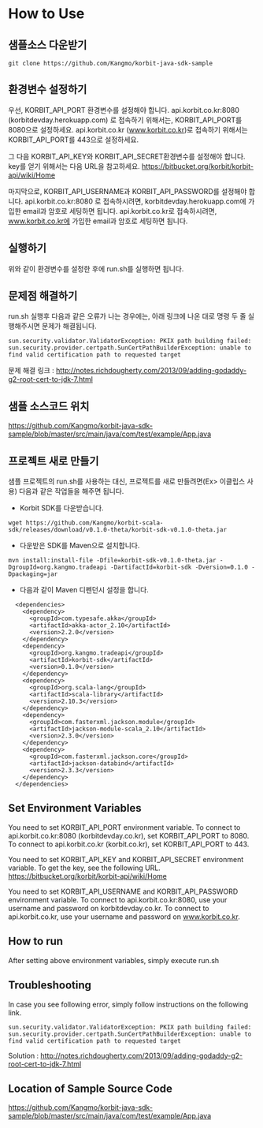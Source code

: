 How to Use 
==========

샘플소스 다운받기
-----------------
```
git clone https://github.com/Kangmo/korbit-java-sdk-sample
```

환경변수 설정하기
-----------------
우선, KORBIT_API_PORT 환경변수를 설정해야 합니다.
api.korbit.co.kr:8080 (korbitdevday.herokuapp.com) 로 접속하기 위해서는, KORBIT_API_PORT를 8080으로 설정하세요.
api.korbit.co.kr (www.korbit.co.kr)로 접속하기 위해서는 KORBIT_API_PORT를 443으로 설정하세요.

그 다음 KORBIT_API_KEY와 KORBIT_API_SECRET환경변수를 설정해야 합니다.
key를 얻기 위해서는 다음 URL을 참고하세요.
https://bitbucket.org/korbit/korbit-api/wiki/Home

마지막으로, KORBIT_API_USERNAME과 KORBIT_API_PASSWORD를 설정해야 합니다.
api.korbit.co.kr:8080 로 접속하시려면, korbitdevday.herokuapp.com에 가입한 email과 암호로 세팅하면 됩니다.
api.korbit.co.kr로 접속하시려면, www.korbit.co.kr에 가입한 email과 암호로 세팅하면 됩니다.

실행하기
--------
위와 같이 환경변수를 설정한 후에 run.sh를 실행하면 됩니다.

문제점 해결하기
---------------
run.sh 실행후 다음과 같은 오류가 나는 경우에는, 아래 링크에 나온 대로 명령 두 줄 실행해주시면 문제가 해결됩니다.

```
sun.security.validator.ValidatorException: PKIX path building failed: sun.security.provider.certpath.SunCertPathBuilderException: unable to find valid certification path to requested target
```

문제 해결 링크 :
http://notes.richdougherty.com/2013/09/adding-godaddy-g2-root-cert-to-jdk-7.html

샘플 소스코드 위치
------------------
https://github.com/Kangmo/korbit-java-sdk-sample/blob/master/src/main/java/com/test/example/App.java

프로젝트 새로 만들기
--------------------
샘플 프로젝트의 run.sh를 사용하는 대신, 프로젝트를 새로 만들려면(Ex> 이클립스 사용) 다음과 같은 작업들을 해주면 됩니다.

* Korbit SDK를 다운받습니다.
```
wget https://github.com/Kangmo/korbit-scala-sdk/releases/download/v0.1.0-theta/korbit-sdk-v0.1.0-theta.jar
```

* 다운받은 SDK를 Maven으로 설치합니다.
```
mvn install:install-file -Dfile=korbit-sdk-v0.1.0-theta.jar -DgroupId=org.kangmo.tradeapi -DartifactId=korbit-sdk -Dversion=0.1.0 -Dpackaging=jar
```

* 다음과 같이 Maven 디펜던시 설정을 합니다.
```
  <dependencies>
    <dependency>
      <groupId>com.typesafe.akka</groupId>
      <artifactId>akka-actor_2.10</artifactId>
      <version>2.2.0</version>
    </dependency>
    <dependency>
      <groupId>org.kangmo.tradeapi</groupId>
      <artifactId>korbit-sdk</artifactId>
      <version>0.1.0</version>
    </dependency>
    <dependency>
      <groupId>org.scala-lang</groupId>
      <artifactId>scala-library</artifactId>
      <version>2.10.3</version>
    </dependency>
    <dependency>
      <groupId>com.fasterxml.jackson.module</groupId>
      <artifactId>jackson-module-scala_2.10</artifactId>
      <version>2.3.0</version>
    </dependency>
    <dependency>
      <groupId>com.fasterxml.jackson.core</groupId>
      <artifactId>jackson-databind</artifactId>
      <version>2.3.3</version>
    </dependency>
  </dependencies>
```

Set Environment Variables
-------------------------
You need to set KORBIT_API_PORT environment variable.
To connect to api.korbit.co.kr:8080 (korbitdevday.co.kr), set KORBIT_API_PORT to 8080.
To connect to api.korbit.co.kr (korbit.co.kr), set KORBIT_API_PORT to 443.

You need to set KORBIT_API_KEY and KORBIT_API_SECRET environment variable.
To get the key, see the following URL.
https://bitbucket.org/korbit/korbit-api/wiki/Home

You need to set KORBIT_API_USERNAME and KORBIT_API_PASSWORD environment variable.
To connect to api.korbit.co.kr:8080, use your username and password on korbitdevday.co.kr.
To connect to api.korbit.co.kr, use your username and password on www.korbit.co.kr.

How to run
----------
After setting above environment variables, simply execute run.sh

Troubleshooting
---------------
In case you see following error, simply follow instructions on the following link.
```
sun.security.validator.ValidatorException: PKIX path building failed: sun.security.provider.certpath.SunCertPathBuilderException: unable to find valid certification path to requested target
```

Solution :
http://notes.richdougherty.com/2013/09/adding-godaddy-g2-root-cert-to-jdk-7.html

Location of Sample Source Code
------------------------------
https://github.com/Kangmo/korbit-java-sdk-sample/blob/master/src/main/java/com/test/example/App.java
